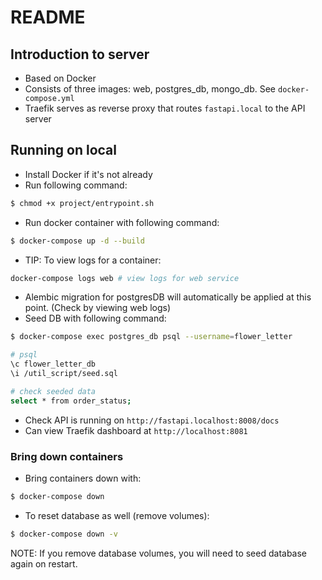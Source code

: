 # README
## Introduction to server
- Based on Docker
- Consists of three images: web, postgres_db, mongo_db. See `docker-compose.yml`
- Traefik serves as reverse proxy that routes `fastapi.local` to the API server

## Running on local
- Install Docker if it's not already
- Run following command:
```bash
$ chmod +x project/entrypoint.sh
```
- Run docker container with following command:
```bash
$ docker-compose up -d --build
```
- TIP: To view logs for a container:
```bash
docker-compose logs web # view logs for web service
```
- Alembic migration for postgresDB will automatically be applied at this point. (Check by viewing web logs)
- Seed DB with following command:
```bash
$ docker-compose exec postgres_db psql --username=flower_letter

# psql
\c flower_letter_db
\i /util_script/seed.sql

# check seeded data
select * from order_status;
```
- Check API is running on `http://fastapi.localhost:8008/docs`
- Can view Traefik dashboard at `http://localhost:8081`

### Bring down containers
- Bring containers down with:
```bash
$ docker-compose down
```
- To reset database as well (remove volumes):
```bash
$ docker-compose down -v
```
NOTE: If you remove database volumes, you will need to seed database again on restart.
